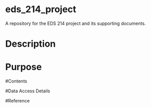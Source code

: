 # eds_214_project
A repository for the EDS 214 project and its supporting documents.

# Description


# Purpose


#Contents

#Data Access Details

#Reference

